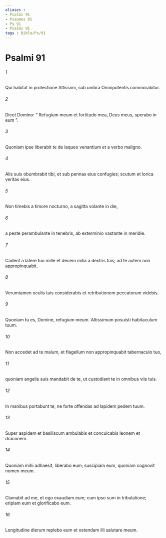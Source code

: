 ```yaml
---
aliases : 
- Psalmi 91
- Psaumes 91
- Ps 91
- Psalms 91
tags : Bible/Ps/91
---
```


# Psalmi 91

###### 1
Qui habitat in protectione Altissimi, sub umbra Omnipotentis commorabitur.
###### 2
Dicet Domino: “ Refugium meum et fortitudo mea, Deus meus, sperabo in eum ”.
###### 3
Quoniam ipse liberabit te de laqueo venantium et a verbo maligno.
###### 4
Alis suis obumbrabit tibi, et sub pennas eius confugies; scutum et lorica veritas eius.
###### 5
Non timebis a timore nocturno, a sagitta volante in die,
###### 6
a peste perambulante in tenebris, ab exterminio vastante in meridie.
###### 7
Cadent a latere tuo mille et decem milia a dextris tuis; ad te autem non appropinquabit.
###### 8
Verumtamen oculis tuis considerabis et retributionem peccatorum videbis.
###### 9
Quoniam tu es, Domine, refugium meum. Altissimum posuisti habitaculum tuum.
###### 10
Non accedet ad te malum, et flagellum non appropinquabit tabernaculo tuo,
###### 11
quoniam angelis suis mandabit de te, ut custodiant te in omnibus viis tuis.
###### 12
In manibus portabunt te, ne forte offendas ad lapidem pedem tuum.
###### 13
Super aspidem et basiliscum ambulabis et conculcabis leonem et draconem.
###### 14
Quoniam mihi adhaesit, liberabo eum; suscipiam eum, quoniam cognovit nomen meum.
###### 15
Clamabit ad me, et ego exaudiam eum; cum ipso sum in tribulatione; eripiam eum et glorificabo eum.
###### 16
Longitudine dierum replebo eum et ostendam illi salutare meum.
